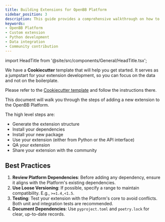 ```yaml
---
title: Building Extensions for OpenBB Platform
sidebar_position: 3
description: This guide provides a comprehensive walkthrough on how to create custom extensions for the OpenBB Platform. It covers the process from generating the extension structure to sharing it with the community.
keywords:
- OpenBB Platform
- Custom extension
- Python development
- Data integration
- Community contribution
---
```


import HeadTitle from '@site/src/components/General/HeadTitle.tsx';

<HeadTitle title="Build OpenBB Extensions - Developer Guidelines - Development | OpenBB Platform Docs" />

We have a **Cookiecutter** template that will help you get started. It serves as a jumpstart for your extension development, so you can focus on the data and not on the boilerplate.

Please refer to the [Cookiecutter template](https://github.com/OpenBB-finance/openbb-cookiecutter) and follow the instructions there.

This document will walk you through the steps of adding a new extension to the OpenBB Platform.

The high level steps are:

- Generate the extension structure
- Install your dependencies
- Install your new package
- Use your extension (either from Python or the API interface)
- QA your extension
- Share your extension with the community

## Best Practices

1. **Review Platform Dependencies**: Before adding any dependency, ensure it aligns with the Platform's existing dependencies.
2. **Use Loose Versioning**: If possible, specify a range to maintain compatibility. E.g., `>=1.4,<1.5`.
3. **Testing**: Test your extension with the Platform's core to avoid conflicts. Both unit and integration tests are recommended.
4. **Document Dependencies**: Use `pyproject.toml` and `poetry.lock` for clear, up-to-date records.
